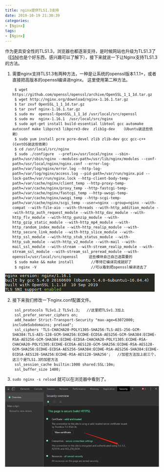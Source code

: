 ```yaml
---
title: nginx提供TLS1.3支持
date: 2019-10-19 21:30:39
categories:
- [Nginx]
tags:
- [Nginx]
---
```

作为更具安全性的TLS1.3，浏览器也都逐渐支持，是时候网站也升级为TLS1.3了（[ESNI](https://blog.hackerchai.com/encrypted-sni-anti-censorship/)也是个好东西，感兴趣可以了解下），接下来就说一下让Nginx支持TLS1.3的方法。    
        
1. 需要nginx支持TLS1.3有两种方法，一种是让系统的openssl版本1.1.1+，或者直接把高版本的openssl编译进nginx。
这里使用第二种方法。  
        
        $ wget https://github.com/openssl/openssl/archive/OpenSSL_1_1_1d.tar.gz     
        $ wget http://nginx.org/download/nginx-1.16.1.tar.gz        
        $ tar zxvf OpenSSL_1_1_1d.tar.gz        
        $ tar zxvf nginx-1.16.1.tar.gz      
        $ sudo mv  openssl-OpenSSL_1_1_1d /usr/local/src/openssl        
        $ sudo mv  nginx-1.16.1  /usr/local/src/nginx          
        $ sudo apt-get install build-essential libtool gcc automake autoconf make libpcre3 libpcre3-dev  zlib1g-dev   （Ubuntu装这些依赖）      
        $ sudo yum install pcre pcre-devel zlib zlib-dev gcc gcc-c++  (CentOS装这些依赖)        
        $ cd /usr/local/src/nginx       
        $ sudo ./configure  --prefix=/usr/local/nginx --sbin-path=/usr/sbin/nginx --modules-path=/usr/lib/nginx/modules --conf-path=/usr/local/nginx/nginx.conf --error-log-path=/var/log/nginx/error.log --http-log-path=/var/log/nginx/access.log --pid-path=/var/run/nginx.pid --lock-path=/var/run/nginx.lock --http-client-body-temp-path=/var/cache/nginx/client_temp --http-proxy-temp-path=/var/cache/nginx/proxy_temp --http-fastcgi-temp-path=/var/cache/nginx/fastcgi_temp --http-uwsgi-temp-path=/var/cache/nginx/uwsgi_temp --http-scgi-temp-path=/var/cache/nginx/scgi_temp --user=nginx --group=nginx --with-compat --with-file-aio --with-threads --with-http_addition_module --with-http_auth_request_module --with-http_dav_module --with-http_flv_module --with-http_gunzip_module --with-http_gzip_static_module --with-http_mp4_module --with-http_random_index_module --with-http_realip_module --with-http_secure_link_module --with-http_slice_module --with-http_ssl_module --with-http_stub_status_module --with-http_sub_module --with-http_v2_module --with-mail --with-mail_ssl_module --with-stream --with-stream_realip_module --with-stream_ssl_module --with-stream_ssl_preread_module --with-openssl=/usr/local/src/openssl     这些模块自己自己选需要的        
        $ sudo make && make install        //等待它编译完成就好了       
        $ nginx -V                         //可以看到把openssl编译进去了  
    
![openssl](/images/20191019210735.png)  
            
2. 接下来我们修改一下nginx.conf配置文件。  
    
        ssl_protocols TLSv1.2 TLSv1.3;   //这里把TLSv1.3加上        
        ssl_prefer_server_ciphers on;       
        add_header Strict-Transport-Security "max-age=63072000; includeSubdomains; preload";        
        ssl_ciphers 'TLS-CHACHA20-POLY1305-SHA256:TLS-AES-256-GCM-SHA384:TLS-AES-128-GCM-SHA256:ECDHE-ECDSA-AES256-GCM-SHA384:ECDHE-RSA-AES256-GCM-SHA384:ECDHE-ECDSA-CHACHA20-POLY1305:ECDHE-RSA-CHACHA20-POLY1305:ECDHE-ECDSA-AES128-GCM-SHA256:ECDHE-RSA-AES128-GCM-SHA256:ECDHE-ECDSA-AES256-SHA384:ECDHE-RSA-AES256-SHA384:ECDHE-ECDSA-AES128-SHA256:ECDHE-RSA-AES128-SHA256';   //加密方法加上前三个，这三个是TLS1.3的加密方法        
        ssl_session_cache builtin:1000 shared:SSL:10m;      
        ssl_buffer_size 1400;  
        
3. <code>sudo nginx -s reload</code> 就可以在浏览器中看到了。      

![TLS1.3](/images/20191019211750.png)
